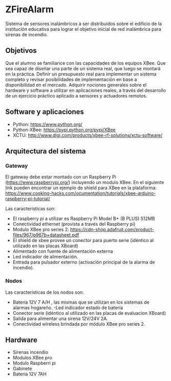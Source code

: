 # ZFireAlarm
Sistema de sensores inalámbricos a ser distribuidos sobre el edificio de la institución educativa para lograr el objetivo inicial de red inalámbrica para sirenas de incendio.



## Objetivos
Que el alumno se familiarice con las capacidades de los equipos XBee.
Que sea capaz de diseñar una parte de un sistema real, que luego se montará en la práctica.
Definir un presupuesto real para implementar un sistema completo y revisar posibilidades de implementación en base a disponibilidad en el mercado.
Adquirir nociones generales sobre el hardware y software a utilizar en aplicaciones reales, a través del desarrollo de un ejercicio práctico aplicado a sensores y actuadores remotos. 

## Software y aplicaciones
- Python: https://www.python.org/
- Python-XBee: https://pypi.python.org/pypi/XBee
- XCTU: http://www.digi.com/products/xbee-rf-solutions/xctu-software/

## Arquitectura del sistema

### Gateway
El gateway debe estar montado con un Raspberry Pi (https://www.raspberrypi.org/) incluyendo un modulo XBee. En el siguiente link pueden encontrar un ejemplo de shield para XBee en la plataforma: https://www.cooking-hacks.com/ocumentation/tutorials/xbee-arduino-raspberry-pi-tutorial/

Las características son:
- El raspberry pi a utilizar es Raspberry Pi Model B+ (B PLUS) 512MB
- Conectividad ethernet (provista a través del Raspberry pi)
- Modulo XBee pro series 2: https://cdn-shop.adafruit.com/product-files/967/p967b+datasheet.pdf
- El shield de xbee provee un conector para puerto serie (idéntico al utilizado en las placas XBoard)
- Alimentado con fuente de alimentación externa
- Led indicador de alimentación.
- Entrada para pulsador externo (activación principal de la alarma de incendio).

### Nodos

Las características de los nodos son:
- Bateria 12V 7 A/H , las mismas que se utilizan en los sistemas de alarmas hogareño.
-Led indicador estado de batería
- Conector serie (idéntico al utilizado en las placas de evaluacion XBoard)
- Salida para alimentar una sirena 12V/24V 2A.
- Conectividad wireless brindada por módulo XBee pro series 2.

## Hardware
- Sirenas incendio
- Modulos XBee pro
- Modulo Raspberri pi
- Gabinete
- Bateria 12V 7AH


